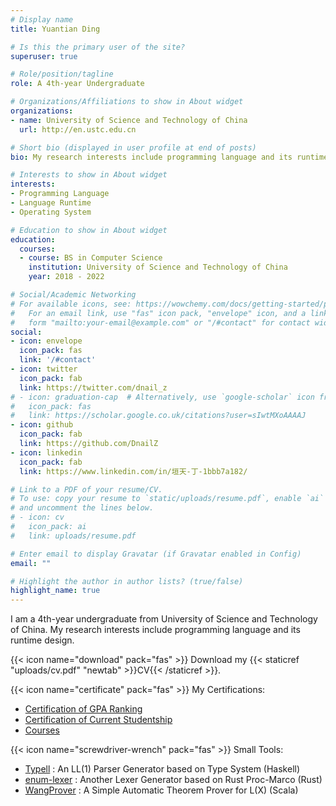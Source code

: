 ```yaml
---
# Display name
title: Yuantian Ding

# Is this the primary user of the site?
superuser: true

# Role/position/tagline
role: A 4th-year Undergraduate

# Organizations/Affiliations to show in About widget
organizations:
- name: University of Science and Technology of China
  url: http://en.ustc.edu.cn

# Short bio (displayed in user profile at end of posts)
bio: My research interests include programming language and its runtime design.

# Interests to show in About widget
interests:
- Programming Language
- Language Runtime
- Operating System

# Education to show in About widget
education:
  courses:
  - course: BS in Computer Science
    institution: University of Science and Technology of China
    year: 2018 - 2022

# Social/Academic Networking
# For available icons, see: https://wowchemy.com/docs/getting-started/page-builder/#icons
#   For an email link, use "fas" icon pack, "envelope" icon, and a link in the
#   form "mailto:your-email@example.com" or "/#contact" for contact widget.
social:
- icon: envelope
  icon_pack: fas
  link: '/#contact'
- icon: twitter
  icon_pack: fab
  link: https://twitter.com/dnail_z
# - icon: graduation-cap  # Alternatively, use `google-scholar` icon from `ai` icon pack
#   icon_pack: fas
#   link: https://scholar.google.co.uk/citations?user=sIwtMXoAAAAJ
- icon: github
  icon_pack: fab
  link: https://github.com/DnailZ
- icon: linkedin
  icon_pack: fab
  link: https://www.linkedin.com/in/垣天-丁-1bbb7a182/

# Link to a PDF of your resume/CV.
# To use: copy your resume to `static/uploads/resume.pdf`, enable `ai` icons in `params.toml`, 
# and uncomment the lines below.
# - icon: cv
#   icon_pack: ai
#   link: uploads/resume.pdf

# Enter email to display Gravatar (if Gravatar enabled in Config)
email: ""

# Highlight the author in author lists? (true/false)
highlight_name: true
---
```


I am a 4th-year undergraduate from University of Science and Technology of China. My research interests include programming language and its runtime design.


{{< icon name="download" pack="fas" >}} Download my {{< staticref "uploads/cv.pdf" "newtab" >}}CV{{< /staticref >}}.

{{< icon name="certificate" pack="fas" >}} My Certifications:

* [Certification of GPA Ranking](/homepage-academic/uploads/gparank.pdf)
* [Certification of Current Studentship](/homepage-academic/uploads/ustc.pdf)
* [Courses](/homepage-academic/uploads/courses.pdf)

{{< icon name="screwdriver-wrench" pack="fas" >}} Small Tools:

* [Typell](https://github.com/DnailZ/Typell) : An LL(1) Parser Generator based on Type System (Haskell)
* [enum-lexer](https://github.com/DnailZ/enum-lexer) : Another Lexer Generator based on Rust Proc-Marco (Rust)
* [WangProver](https://github.com/DnailZ/WangProver) : A Simple Automatic Theorem Prover for L(X) (Scala)